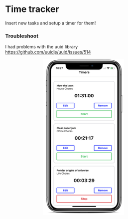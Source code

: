 # Time tracker 

Insert new tasks and setup a timer for them! 

### Troubleshoot

I had problems with the uuid library 
https://github.com/uuidjs/uuid/issues/514



<div align="center">
    <img src="screens/ios.png" height="500"/>
</div>